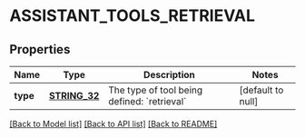 # ASSISTANT_TOOLS_RETRIEVAL

## Properties
Name | Type | Description | Notes
------------ | ------------- | ------------- | -------------
**type** | [**STRING_32**](STRING_32.md) | The type of tool being defined: &#x60;retrieval&#x60; | [default to null]

[[Back to Model list]](../README.md#documentation-for-models) [[Back to API list]](../README.md#documentation-for-api-endpoints) [[Back to README]](../README.md)


